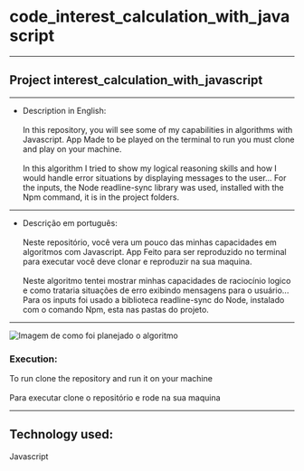 # code_interest_calculation_with_javascript

___________________________________________

## Project interest_calculation_with_javascript

_______________________________________________

* Description in English: <br></br>
In this repository, you will see some of my capabilities in algorithms with Javascript. App Made to be played on the terminal to run you must clone and play on your machine.
<br></br>
In this algorithm I tried to show my logical reasoning skills and how I would handle error situations by displaying messages to the user...
For the inputs, the Node readline-sync library was used, installed with the Npm command, it is in the project folders.
___________________________

* Descrição em português: <br></br>
Neste repositório, você vera um pouco das minhas capacidades em algoritmos com  Javascript. App Feito para ser reproduzido no terminal para executar você deve clonar e reproduzir na sua maquina.
<br></br>
Neste algoritmo tentei mostrar minhas capacidades de raciocínio logico e como trataria situações de erro exibindo mensagens para o usuário...
Para os inputs foi usado a biblioteca readline-sync do Node, instalado com o comando Npm, esta nas pastas do projeto.

____________________________________________

<div>
<img src="../code_interest_calculation_with_javascript/assets/images/2022-07-13.png" alt="Imagem de como foi planejado o algoritmo" title="Planejamento Algoritmo">
</div>

### Execution:
To run clone the repository and run it on your machine
<br></br>
Para executar clone o repositório e rode na sua maquina

___________________

## Technology used:
Javascript



